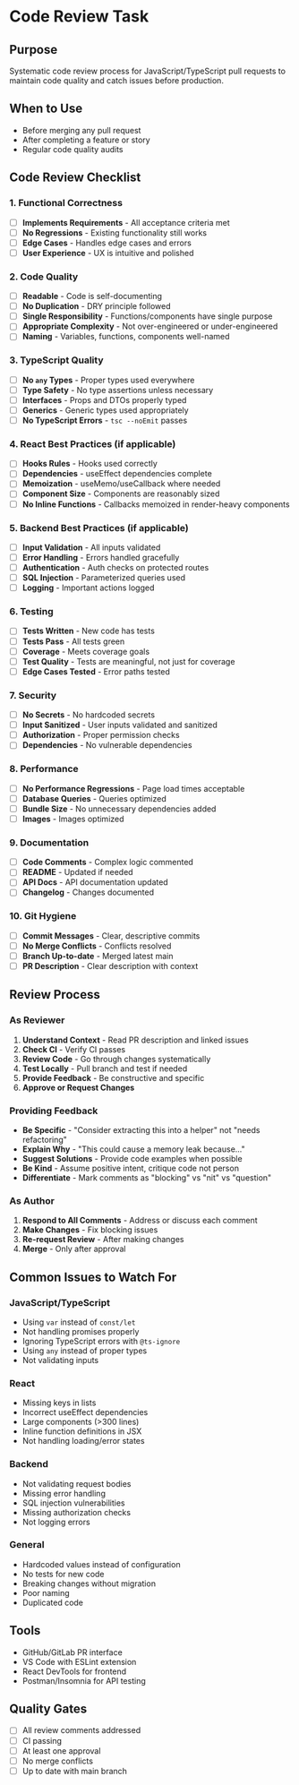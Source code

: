 # <!-- Powered by BMAD™ Core -->

# Code Review Task

## Purpose
Systematic code review process for JavaScript/TypeScript pull requests to maintain code quality and catch issues before production.

## When to Use
- Before merging any pull request
- After completing a feature or story
- Regular code quality audits

## Code Review Checklist

### 1. Functional Correctness
- [ ] **Implements Requirements** - All acceptance criteria met
- [ ] **No Regressions** - Existing functionality still works
- [ ] **Edge Cases** - Handles edge cases and errors
- [ ] **User Experience** - UX is intuitive and polished

### 2. Code Quality
- [ ] **Readable** - Code is self-documenting
- [ ] **No Duplication** - DRY principle followed
- [ ] **Single Responsibility** - Functions/components have single purpose
- [ ] **Appropriate Complexity** - Not over-engineered or under-engineered
- [ ] **Naming** - Variables, functions, components well-named

### 3. TypeScript Quality
- [ ] **No `any` Types** - Proper types used everywhere
- [ ] **Type Safety** - No type assertions unless necessary
- [ ] **Interfaces** - Props and DTOs properly typed
- [ ] **Generics** - Generic types used appropriately
- [ ] **No TypeScript Errors** - `tsc --noEmit` passes

### 4. React Best Practices (if applicable)
- [ ] **Hooks Rules** - Hooks used correctly
- [ ] **Dependencies** - useEffect dependencies complete
- [ ] **Memoization** - useMemo/useCallback where needed
- [ ] **Component Size** - Components are reasonably sized
- [ ] **No Inline Functions** - Callbacks memoized in render-heavy components

### 5. Backend Best Practices (if applicable)
- [ ] **Input Validation** - All inputs validated
- [ ] **Error Handling** - Errors handled gracefully
- [ ] **Authentication** - Auth checks on protected routes
- [ ] **SQL Injection** - Parameterized queries used
- [ ] **Logging** - Important actions logged

### 6. Testing
- [ ] **Tests Written** - New code has tests
- [ ] **Tests Pass** - All tests green
- [ ] **Coverage** - Meets coverage goals
- [ ] **Test Quality** - Tests are meaningful, not just for coverage
- [ ] **Edge Cases Tested** - Error paths tested

### 7. Security
- [ ] **No Secrets** - No hardcoded secrets
- [ ] **Input Sanitized** - User inputs validated and sanitized
- [ ] **Authorization** - Proper permission checks
- [ ] **Dependencies** - No vulnerable dependencies

### 8. Performance
- [ ] **No Performance Regressions** - Page load times acceptable
- [ ] **Database Queries** - Queries optimized
- [ ] **Bundle Size** - No unnecessary dependencies added
- [ ] **Images** - Images optimized

### 9. Documentation
- [ ] **Code Comments** - Complex logic commented
- [ ] **README** - Updated if needed
- [ ] **API Docs** - API documentation updated
- [ ] **Changelog** - Changes documented

### 10. Git Hygiene
- [ ] **Commit Messages** - Clear, descriptive commits
- [ ] **No Merge Conflicts** - Conflicts resolved
- [ ] **Branch Up-to-date** - Merged latest main
- [ ] **PR Description** - Clear description with context

## Review Process

### As Reviewer
1. **Understand Context** - Read PR description and linked issues
2. **Check CI** - Verify CI passes
3. **Review Code** - Go through changes systematically
4. **Test Locally** - Pull branch and test if needed
5. **Provide Feedback** - Be constructive and specific
6. **Approve or Request Changes**

### Providing Feedback
- **Be Specific** - "Consider extracting this into a helper" not "needs refactoring"
- **Explain Why** - "This could cause a memory leak because..."
- **Suggest Solutions** - Provide code examples when possible
- **Be Kind** - Assume positive intent, critique code not person
- **Differentiate** - Mark comments as "blocking" vs "nit" vs "question"

### As Author
1. **Respond to All Comments** - Address or discuss each comment
2. **Make Changes** - Fix blocking issues
3. **Re-request Review** - After making changes
4. **Merge** - Only after approval

## Common Issues to Watch For

### JavaScript/TypeScript
- Using `var` instead of `const/let`
- Not handling promises properly
- Ignoring TypeScript errors with `@ts-ignore`
- Using `any` instead of proper types
- Not validating inputs

### React
- Missing keys in lists
- Incorrect useEffect dependencies
- Large components (>300 lines)
- Inline function definitions in JSX
- Not handling loading/error states

### Backend
- Not validating request bodies
- Missing error handling
- SQL injection vulnerabilities
- Missing authorization checks
- Not logging errors

### General
- Hardcoded values instead of configuration
- No tests for new code
- Breaking changes without migration
- Poor naming
- Duplicated code

## Tools
- GitHub/GitLab PR interface
- VS Code with ESLint extension
- React DevTools for frontend
- Postman/Insomnia for API testing

## Quality Gates
- [ ] All review comments addressed
- [ ] CI passing
- [ ] At least one approval
- [ ] No merge conflicts
- [ ] Up to date with main branch